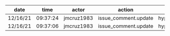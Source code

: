 | date     | time     | actor      | action               | repo             | user | data.team | data.new_repo_permission | data.old_repo_permission |
| -------- | -------- | ---------- | -------------------- | ---------------- | ---- | --------- | ------------------------ | ------------------------ |
| 12/16/21 | 09:37:24 | jmcruz1983 | issue_comment.update | hyperledger/besu |      |           |                          |                          |
| 12/16/21 | 09:37:06 | jmcruz1983 | issue_comment.update | hyperledger/besu |      |           |                          |                          |
